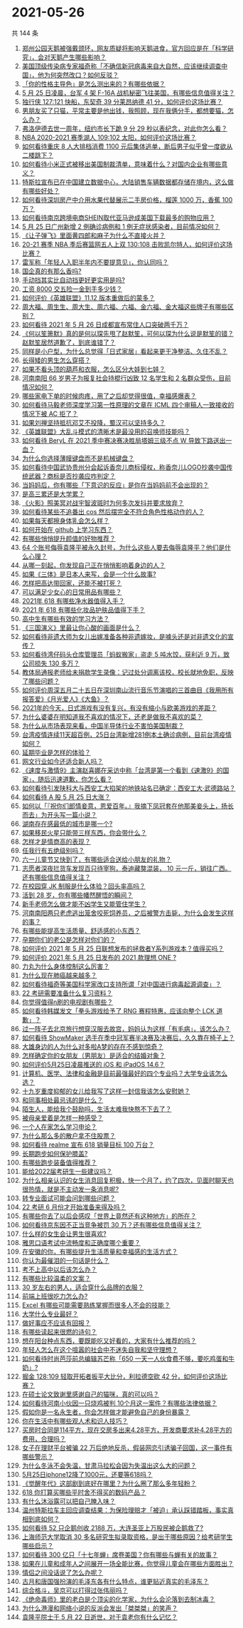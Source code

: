 # 2021-05-26

共 144 条

<!-- BEGIN -->
<!-- 最后更新时间 Wed May 26 2021 15:31:57 GMT+0800 (China Standard Time) -->

1. [郑州公园天鹅被强戴颈环，网友质疑将影响天鹅进食，官方回应是在「科学研究」，会对天鹅产生哪些影响？](https://www.zhihu.com/question/461338939)
2. [美国顶级传染病专家福奇称「不确信新冠病毒来自大自然，应该继续调查中国」，他为何突然改口？如何反驳？](https://www.zhihu.com/question/461117023)
3. [「你的性格主导色」是怎么测出来的？有哪些依据？](https://www.zhihu.com/question/461472606)
4. [5 月 25 日凌晨，台军 4 架 F-16A
   战机秘密飞往美国，有哪些信息值得关注？](https://www.zhihu.com/question/461297080)
5. [独行侠 127:121 快船，东契奇 39 分莱昂纳德 41
   分，如何评价这场比赛？](https://www.zhihu.com/question/461453705)
6. [男朋友买了只猫，平常主要是他出钱，我照顾，现在我俩分手，都想要猫，怎么办？](https://www.zhihu.com/question/458381801)
7. [弗洛伊德去世一周年，纽约市长下跪 9 分 29
   秒以表纪念，对此你怎么看？](https://www.zhihu.com/question/461467217)
8. [NBA 2020-2021 赛季湖人 109:102
   太阳，如何评价这场比赛？](https://www.zhihu.com/question/461449201)
9. [如何看待重庆 8 人大排档消费 1100
   元后集体逃单，断后男子似乎曾一度欲从二楼跳下？](https://www.zhihu.com/question/461295626)
10. [如何看待小米正式被移出美国制裁清单，意味着什么？对国内企业有哪些意义？](https://www.zhihu.com/question/461450557)
11. [特斯拉宣布已在中国建立数据中心，大陆销售车辆数据都存储在境内，这么做有哪些好处？](https://www.zhihu.com/question/461382103)
12. [如何看待深圳房产中介用水果代替展示二手房价格，榴莲 1000 万，香蕉 100
    万？](https://www.zhihu.com/question/461327995)
13. [如何看待南京跨境电商SHEIN取代亚马逊成美国下载最多的购物应用？](https://www.zhihu.com/question/461229919)
14. [5 月 25 日广州新增 2 例确诊病例和 1
    例无症状感染者，目前情况如何？](https://www.zhihu.com/question/461448583)
15. [《让子弹飞》里面黄四郎和麻子为什么不直接火并？](https://www.zhihu.com/question/453864740)
16. [20-21 赛季 NBA 季后赛篮网五人上双 130:108
    击败凯尔特人，如何评价这场比赛？](https://www.zhihu.com/question/461436075)
17. [雷军称「年轻人入职半年内不要提意见」，你认同吗？](https://www.zhihu.com/question/461347400)
18. [国企真的有那么香吗?](https://www.zhihu.com/question/459743114)
19. [手动挡其实比自动挡更好更实用是吗?](https://www.zhihu.com/question/452653431)
20. [工资 8000 交五险一金到手多少钱？](https://www.zhihu.com/question/372675379)
21. [如何评价《英雄联盟》11.12 版本重做后的蒙多？](https://www.zhihu.com/question/461427490)
22. [周大福、周生生、周大生、周六福、六福、金六福、金大福这些牌子有哪些区别？](https://www.zhihu.com/question/32209352)
23. [如何看待 2021 年 5 月 26
    日成都宣布常住人口突破两千万？](https://www.zhihu.com/question/461466462)
24. [《何以笙箫默》真的是何以琛先甩了赵默笙，可何以琛为什么说是默笙的错？赵默笙居然道歉了，到底谁错了？](https://www.zhihu.com/question/267577676)
25. [同样是小户型，为什么总觉得「日式家居」看起来更干净整洁、久住不乱？](https://www.zhihu.com/question/456011068)
26. [长得矮的男生怎么穿搭？](https://www.zhihu.com/question/265389130)
27. [如果不看头顶的葫芦和衣服，怎么区分大娃到七娃？](https://www.zhihu.com/question/299656224)
28. [河南南阳 66 岁男子为报复社会持棍行凶致 12 名学生和 2
    名群众受伤，目前情况如何？](https://www.zhihu.com/question/461425589)
29. [哪些家电下单的时候肉疼，用了之后却觉得很值，幸福感爆表？](https://www.zhihu.com/question/461218824)
30. [如何看待马毅老师深度学习第一性原理的文章在 ICML 四个审稿人一致接收的情况下被 AC
    拒了？](https://www.zhihu.com/question/461135705)
31. [如果刘禅坚持抵抗邓艾不投降，蜀汉可以坚持多久？](https://www.zhihu.com/question/458792149)
32. [《英雄联盟》大乱斗模式的清晰术是最没用的召唤师技能吗？](https://www.zhihu.com/question/461052004)
33. [如何看待 BeryL 在 2021 季中赛决赛决胜局塔姆三级不点 W
    导致下路送出一血？](https://www.zhihu.com/question/461134288)
34. [为什么你选择薄膜键盘而不是机械键盘？](https://www.zhihu.com/question/342400961)
35. [如何看待中国武协贵州分会起诉香奈儿商标侵权，称香奈儿LOGO抄袭中国传统武器？商标是否抄袭应咋判定？](https://www.zhihu.com/question/461362478)
36. [当妈妈后，你有哪些「下意识的反应」是你在当妈妈前不会出现的？](https://www.zhihu.com/question/461354374)
37. [是高三累还是大学累？](https://www.zhihu.com/question/460340294)
38. [《火影》照美冥对战宇智波斑时为何多次发抖并要求放弃？](https://www.zhihu.com/question/460884620)
39. [如何看待某些不追番出 cos 然后摆完全不符合角色性格动作的人？](https://www.zhihu.com/question/459918581)
40. [如果每天都擦身体乳会怎么样？](https://www.zhihu.com/question/282225899)
41. [如何开始在 github 上学习东西？](https://www.zhihu.com/question/30119197)
42. [有哪些悄悄提升颜值的好物推荐？](https://www.zhihu.com/question/461414599)
43. [64
    个账号侮辱袁隆平被永久封号，为什么这些人要去侮辱袁隆平？他们是什么心理？](https://www.zhihu.com/question/461316765)
44. [从哪一刻起，你发现自己正在悄悄影响着身边的人？](https://www.zhihu.com/question/460306795)
45. [如果《三体》是日本人来写，会是一个什么故事?](https://www.zhihu.com/question/461212330)
46. [怎样把高达带回家，还能不被打死？](https://www.zhihu.com/question/460166061)
47. [可以满足少女心的日常用品有哪些？](https://www.zhihu.com/question/34492640)
48. [2021年 618 有哪些净水器值得入手？](https://www.zhihu.com/question/457255359)
49. [2021 年 618 有哪些化妆品护肤品值得下手？](https://www.zhihu.com/question/457158257)
50. [高中生有哪些有效的学习方法？](https://www.zhihu.com/question/287399896)
51. [《三国演义》里最让你心酸的画面是什么？](https://www.zhihu.com/question/459544298)
52. [如何看待非遗大师为女儿出嫁准备各种非遗嫁妆，是噱头还是对非遗文化的宣传？](https://www.zhihu.com/question/461214460)
53. [如何看待湾仔码头仓库管理员「蚂蚁搬家」盗走 5 吨水饺，获利近 9 万，致公司损失 130
    多万？](https://www.zhihu.com/question/461183162)
54. [教体局通报老师给未捐款学生录像：记过处分调离该校，校长就地免职，反映了哪些问题？](https://www.zhihu.com/question/460650421)
55. [如何评价周深五月二十五日在深圳南山流行音乐节演唱的三首曲目《我用所有报答爱》《月光爱人》《大鱼》？](https://www.zhihu.com/question/461398546)
56. [2021年的今天，日式游戏有没有复兴，有没有缩小与欧美游戏的差距？](https://www.zhihu.com/question/461286898)
57. [为什么婆婆在明知道我不喜欢的情况下，还老是做我不喜欢的菜？](https://www.zhihu.com/question/455272913)
58. [为什么从市场表现来看，中国半导体行业不害怕美国制裁？](https://www.zhihu.com/question/459925498)
59. [台湾疫情连续11天超百例，25日台湾新增281例本土确诊病例，目前台湾疫情如何？](https://www.zhihu.com/question/461319134)
60. [延期毕业是怎样的体验？](https://www.zhihu.com/question/37965968)
61. [网文行业如今还适合新人吗？](https://www.zhihu.com/question/459218958)
62. [《速度与激情9》主演赵喜娜在采访中称「台湾是第一个看到《速激9》的国家」，随后迅速道歉，你怎么看？](https://www.zhihu.com/question/461250975)
63. [如何看待引发陕科大与西安工大掐架的地铁站名已确定：西安工大·武德路站？](https://www.zhihu.com/question/461160602)
64. [如何看待 A 股 5 月 25 日大涨？](https://www.zhihu.com/question/461315219)
65. [如何以「『祝你们郎情妾意，恩爱百年。』我摘下凤冠套在他那美妾头上，扬长而去」为开头写一篇小说？](https://www.zhihu.com/question/461013656)
66. [湖南存在感最低的城市是哪一个?](https://www.zhihu.com/question/386810766)
67. [如果移民火星只能带三样东西，你会带什么？](https://www.zhihu.com/question/461301603)
68. [怎样才是情商高的表现？](https://www.zhihu.com/question/294940846)
69. [任我行有五绝级别吗？](https://www.zhihu.com/question/455269545)
70. [六一儿童节又快到了，有哪些适合送给小朋友的礼物？](https://www.zhihu.com/question/395401020)
71. [志愿者深夜拦货车发现百只待宰狗，泰迪藏獒混装， 10
    元一斤，销往广西。还有哪些信息值得关注？](https://www.zhihu.com/question/461282064)
72. [在校园穿 JK 制服是什么体验？回头率高吗？](https://www.zhihu.com/question/294151930)
73. [活到 28 岁，你有哪些幡然醒悟的瞬间？](https://www.zhihu.com/question/461293445)
74. [新手老师怎么做才能不凶学生又能管住学生？](https://www.zhihu.com/question/429786632)
75. [河南南阳两只老虎逃出笼舍咬死饲养员，之后被警方击毙，为什么会发生这样的事？](https://www.zhihu.com/question/461359417)
76. [有哪些能提高生活质量、舒适感的小东西？](https://www.zhihu.com/question/30971192)
77. [孕期你们的老公是怎样对你们的？](https://www.zhihu.com/question/302590451)
78. [如何评价 2021 年 5 月 25
    日联想发布的拯救者Y系列游戏本？值得买吗？](https://www.zhihu.com/question/461301869)
79. [如何评价 2021 年 5 月 25 日发布的 2021 款理想 ONE
    ?](https://www.zhihu.com/question/460556386)
80. [力丸为什么身体控制这么厉害？](https://www.zhihu.com/question/461231751)
81. [为什么现在肺癌越来越多？](https://www.zhihu.com/question/454025025)
82. [如何看待福奇等美国科学家改口支持所谓「对中国进行病毒起源调查」？](https://www.zhihu.com/question/461340656)
83. [22 考研需要准备什么复习资料？](https://www.zhihu.com/question/420570846)
84. [你觉得值得n刷的电视剧有哪些？](https://www.zhihu.com/question/379644335)
85. [如何看待韩媒发文「拳头游戏给予了 RNG 赛程特惠，应该向整个 LCK
    道歉」？](https://www.zhihu.com/question/461315452)
86. [过一阵子去北京旅行想穿汉服去故宫，妈妈认为这样「有毛病」，该怎么办？](https://www.zhihu.com/question/456328349)
87. [如何看待 ShowMaker
    选手在季中冠军赛半决赛及决赛后，久久靠在椅子上？](https://www.zhihu.com/question/460956969)
88. [大雄身边的人为什么对多啦A梦的存在不感到惊奇？](https://www.zhihu.com/question/284594524)
89. [怎样确定你的女朋友（男朋友）是适合的结婚对象？](https://www.zhihu.com/question/21778422)
90. [如何评价5月25日凌晨推送的 iOS 和 iPadOS
    14.6？](https://www.zhihu.com/question/461255795)
91. [计算机、医学、法律和金融是目前最强最好的四个专业吗？大学专业该怎么选？](https://www.zhihu.com/question/458947942)
92. [十九岁重度抑郁的女儿给我写了这样一封信我该怎么安慰她？](https://www.zhihu.com/question/460881487)
93. [和同事相处最忌讳的是什么？](https://www.zhihu.com/question/294492493)
94. [陌生人，能给我个鼓励吗，生活太难我快熬不下去了？](https://www.zhihu.com/question/460942186)
95. [被母亲爱着是怎样一种感受？](https://www.zhihu.com/question/36436131)
96. [一个人在家怎么学习申论？](https://www.zhihu.com/question/370238097)
97. [为什么那么多的散户拿不住股票？](https://www.zhihu.com/question/454430837)
98. [如何看待 realme 宣布 618 销量目标 100 万台？](https://www.zhihu.com/question/461316568)
99. [长期跑步如何保护膝盖?](https://www.zhihu.com/question/385600001)
100. [有哪些跑步装备值得推荐？](https://www.zhihu.com/question/21790313)
101. [能给2022届考研生一些建议吗？](https://www.zhihu.com/question/434868085)
102. [为什么相亲认识的女生消息回复积极，快一个月了，约了四次，见面时聊天也很热情，就是不主动发一条消息呢?](https://www.zhihu.com/question/460678480)
103. [转专业面试可能会问到哪些问题？](https://www.zhihu.com/question/32287569)
104. [22 考研 6 月份才开始准备来得及吗？](https://www.zhihu.com/question/460617096)
105. [有哪些你去了以后会感叹「世界上竟然还有这种地方」的所在？](https://www.zhihu.com/question/42088685)
106. [如何看待京东因不正当竞争被罚 30 万？还有哪些信息值得关注？](https://www.zhihu.com/question/461142444)
107. [什么样的女生会让男生很喜欢?](https://www.zhihu.com/question/375563536)
108. [雅思口语考试中流畅度和正确度哪个重要？](https://www.zhihu.com/question/41099771)
109. [在安徽的你，有哪些提升生活质量和幸福感的生活方式？](https://www.zhihu.com/question/460182342)
110. [你认为最催泪的一句话是什么？](https://www.zhihu.com/question/428747344)
111. [考不上高中以后该怎么办？](https://www.zhihu.com/question/447628478)
112. [有哪些比较温柔的文案？](https://www.zhihu.com/question/400419121)
113. [30 岁左右的男人，适合穿什么品牌的衣服？](https://www.zhihu.com/question/317625716)
114. [前端上班很吃力怎么办?](https://www.zhihu.com/question/458055934)
115. [Excel 有哪些可能需要熟练掌握而很多人不会的技能？](https://www.zhihu.com/question/21758700)
116. [大学什么专业最好？](https://www.zhihu.com/question/309589722)
117. [做好事应不应该有回报？](https://www.zhihu.com/question/324276814)
118. [有哪些读起来很燃的诗句？](https://www.zhihu.com/question/452583924)
119. [想在阳台种点东西，要既能吃又好看的，大家有什么推荐的吗？](https://www.zhihu.com/question/460313478)
120. [年轻人怎么在这个喧嚣的社会中不迷失自我和坚守理想？](https://www.zhihu.com/question/26557967)
121. [如何看待时尚芭莎前总编辑苏芒称「650
     一天一人伙食费不够，要吃鸡蛋和牛奶」?](https://www.zhihu.com/question/461057693)
122. [掘金 128:109 轻取开拓者扳平大比分，利拉德空砍 42
     分，如何评价这场比赛？](https://www.zhihu.com/question/461274276)
123. [在硕士论文致谢里感谢自己的猫咪，真的可以吗？](https://www.zhihu.com/question/461220227)
124. [如何看待河南小伙因一只烧鸡被判
     10个月这一案件？有哪些法律依据？](https://www.zhihu.com/question/460929448)
125. [假如你是一名永生者，你会怎样做才能避免自己的身份暴露？](https://www.zhihu.com/question/438453657)
126. [你在生活中有哪些观人术和识人技巧？](https://www.zhihu.com/question/23561870)
127. [买房时合同是114平方，现在交房多出来4.28平方，开发商要求补4.28平方的费用，合理吗？](https://www.zhihu.com/question/460780593)
128. [女子在理财平台被骗 22
     万后绝地反杀，假装网恋引诱骗子回国，这一事件有哪些警示？](https://www.zhihu.com/question/461157072)
129. [为什么冬泳不会失温，甘肃马拉松会因为失温出这么大的问题？](https://www.zhihu.com/question/460950129)
130. [5月25日iphone12降了1000元，还要等618吗？](https://www.zhihu.com/question/461245434)
131. [《觉醒年代》这部剧到底好在哪里？为什么圈了那么多年轻粉？](https://www.zhihu.com/question/459410613)
132. [618 你打算买哪些平时舍不得买的数码产品？](https://www.zhihu.com/question/399994145)
133. [有什么沐浴露可以把自己腌入味？](https://www.zhihu.com/question/48929487)
134. [温州特斯拉车主回应调查结果：为保险理赔才「被迫」承认踩错踏板，事实真相到底如何？](https://www.zhihu.com/question/461186429)
135. [如何看待 52 只企鹅创收 2188
     万，大连圣亚上万股民被企鹅救了?](https://www.zhihu.com/question/460735226)
136. [上海师范大学取消 30
     多名研究生拟录取资格，是出于哪些原因？给考研学生哪些启示？](https://www.zhihu.com/question/461141160)
137. [如何看待 300
     亿只「十七年蝉」席卷美国？你有哪些与蝉有关的故事？](https://www.zhihu.com/question/461290050)
138. [如果在儿童和成年人之间展开一场全能比赛，你觉得儿童会在哪些方面胜出？](https://www.zhihu.com/question/459854374)
139. [情侣之间没话说了怎么办呢？](https://www.zhihu.com/question/348132267)
140. [古月和唐国强扮演的毛泽东各有什么特点，谁更贴近真实的毛泽东？](https://www.zhihu.com/question/36988226)
141. [综合格斗，吴京可以打得过张伟丽吗？](https://www.zhihu.com/question/423787485)
142. [《绝命毒师》里的老白是个顶尖的化学家，为什么会沦落到去制冰毒？](https://www.zhihu.com/question/25830031)
143. [为什么港漫和网络小说的反派会发出「桀桀桀」的笑声？](https://www.zhihu.com/question/318052604)
144. [袁隆平院士于 5 月 22 日逝世，对于袁老你有什么记忆？](https://www.zhihu.com/question/460807345)

<!-- END -->
